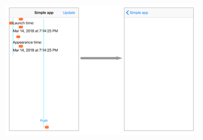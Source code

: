 ![Image alt](https://github.com/eoshtanko/Course2Week5Task1/blob/ca32d5726a28ec840cb5641d1003091869e9304c/illustrations/iPhone%20SE.png)
